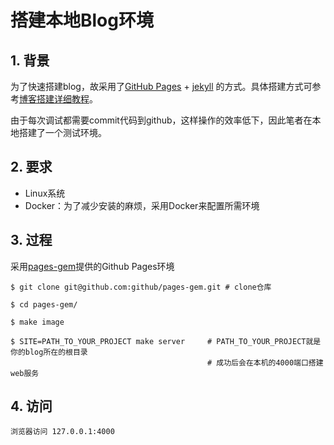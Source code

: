 # 搭建本地Blog环境

## 1. 背景

为了快速搭建blog，故采用了[GitHub Pages](https://pages.github.com/) + [jekyll](http://jekyll.com.cn/) 的方式。具体搭建方式可参考[博客搭建详细教程](https://github.com/qiubaiying/qiubaiying.github.io/wiki/%E5%8D%9A%E5%AE%A2%E6%90%AD%E5%BB%BA%E8%AF%A6%E7%BB%86%E6%95%99%E7%A8%8B)。

由于每次调试都需要commit代码到github，这样操作的效率低下，因此笔者在本地搭建了一个测试环境。



## 2. 要求

- Linux系统
- Docker：为了减少安装的麻烦，采用Docker来配置所需环境



## 3. 过程

采用[pages-gem](https://github.com/github/pages-gem)提供的Github Pages环境

```shell
$ git clone git@github.com:github/pages-gem.git # clone仓库

$ cd pages-gem/

$ make image

$ SITE=PATH_TO_YOUR_PROJECT make server  	# PATH_TO_YOUR_PROJECT就是你的blog所在的根目录
											# 成功后会在本机的4000端口搭建web服务
```



## 4. 访问

```
浏览器访问 127.0.0.1:4000
```





